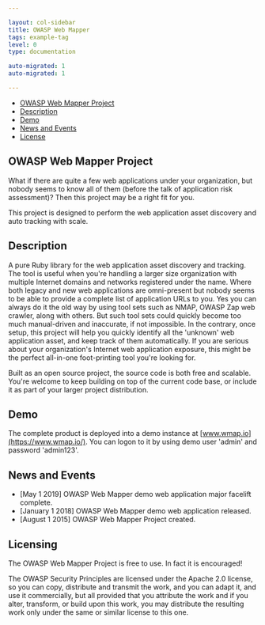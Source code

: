```yaml
---

layout: col-sidebar
title: OWASP Web Mapper
tags: example-tag
level: 0
type: documentation

auto-migrated: 1
auto-migrated: 1

---
```


- [OWASP Web Mapper Project](#owasp-web-mapper-project)
- [Description](#description)
- [Demo](#demo)
- [News and Events](#news-and-events)
- [License](#license)


## OWASP Web Mapper Project
What if there are quite a few web applications under your organization, but nobody seems to know all of them (before the talk of application risk assessment)? Then this project may be a right fit for you.

This project is designed to perform the web application asset discovery and auto tracking with scale.

## Description
A pure Ruby library for the web application asset discovery and tracking. The tool is useful when you're handling a larger size organization with multiple Internet domains and networks registered under the name. Where both legacy and new web applications are omni-present but nobody seems to be able to provide a complete list of application URLs to you. Yes you can always do it the old way by using tool sets such as NMAP, OWASP Zap web crawler, along with others. But such tool sets could quickly become too much manual-driven and inaccurate, if not impossible. In the contrary, once setup, this project will help you quickly identify all the 'unknown' web application asset, and keep track of them automatically. If you are serious about your organization's Internet web application exposure, this might be the perfect all-in-one foot-printing tool you're looking for.

Built as an open source project, the source code is both free and scalable. You're welcome to keep building on top of the current code base, or include it as part of your larger project distribution.

## Demo
The complete product is deployed into a demo instance at [www.wmap.io](https://www.wmap.io/). You can logon to it by using demo user 'admin' and password 'admin123'.

## News and Events
- [May 1 2019] OWASP Web Mapper demo web application major facelift complete.
- [January 1 2018] OWASP Web Mapper demo web application released.
- [August 1 2015] OWASP Web Mapper Project created.

## Licensing
The OWASP Web Mapper Project is free to use. In fact it is encouraged!

The OWASP Security Principles are licensed under the Apache 2.0 license, so you can copy, distribute and transmit the work, and you can adapt it, and use it commercially, but all provided that you attribute the work and if you alter, transform, or build upon this work, you may distribute the resulting work only under the same or similar license to this one.
